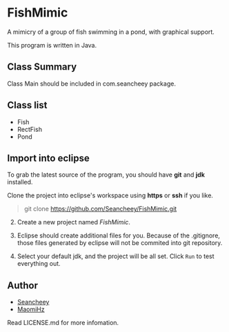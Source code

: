 # FishMimic

A mimicry of a group of fish swimming in a pond, with graphical support.

This program is written in Java. 

## Class Summary

Class Main should be included in com.seancheey package.

## Class list

- Fish
- RectFish
- Pond

## Import into eclipse

To grab the latest source of the program, you should have __git__ and __jdk__ installed. 

Clone the project into eclipse's workspace using __https__ or __ssh__ if you like.  
 
> git clone https://github.com/Seancheey/FishMimic.git

2. Create a new project named _FishMimic_. 

3. Eclipse should create additional files for you. Because of the .gitignore, those files generated by eclipse will not be commited into git repository. 

4. Select your default jdk, and the project will be all set. Click `Run` to test everything out. 

## Author

- [Seancheey](http://twitter.com/adls371)
- [MaomiHz](http://maomihz.com)

Read LICENSE.md for more infomation. 
